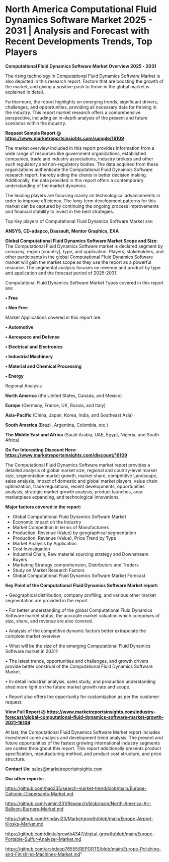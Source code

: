  # North America Computational Fluid Dynamics Software Market 2025 - 2031 | Analysis and Forecast with Recent Developments Trends, Top Players

<Strong> Computational Fluid Dynamics Software Market Overview 2025 - 2031</strong>

The rising technology in Computational Fluid Dynamics Software Market is also depicted in this research report. Factors that are boosting the growth of the market, and giving a positive push to thrive in the global market is explained in detail.

Furthermore, the report highlights on emerging trends, significant drivers, challenges, and opportunities, providing all necessary data for thriving in the industry. This report market research offers a comprehensive perspective, including an in-depth analysis of the present and future scenarios within the industry.

<strong>Request Sample Report @ <a href=https://www.marketreportsinsights.com/sample/16109>https://www.marketreportsinsights.com/sample/16109</a></strong>

The market overview included in this report provides information from a wide range of resources like government organizations, established companies, trade and industry associations, industry brokers and other such regulatory and non-regulatory bodies. The data acquired from these organizations authenticate the Computational Fluid Dynamics Software research report, thereby aiding the clients in better decision making. Additionally, the data provided in this report offers a contemporary understanding of the market dynamics.

The leading players are focusing mainly on technological advancements in order to improve efficiency. The long-term development patterns for this market can be captured by continuing the ongoing process improvements and financial stability to invest in the best strategies.

Top Key players of Computational Fluid Dynamics Software Market are:

<strong>ANSYS, CD-adapco, Dassault, Mentor Graphics, EXA</strong>

<strong><b>Global Computational Fluid Dynamics Software Market Scope and Size:</b></strong>
The Computational Fluid Dynamics Software market is declared segment by company, region (country), type, and application. Players, stakeholders, and other participants in the global Computational Fluid Dynamics Software market will gain the market scope as they use the report as a powerful resource. The segmental analysis focuses on revenue and product by type and application and the forecast period of 2025-2031.

Computational Fluid Dynamics Software Market Types covered in this report are:

<strong>• Free

• Non Free</strong>

Market Applications covered in this report are:

<strong>• Automotive

• Aerospace and Defense

• Electrical and Electronics

• Industrial Machinery

• Material and Chemical Processing

• Energy</strong> 

Regional Analysis

<strong>North America</strong> (the United States, Canada, and Mexico)

<strong>Europe</strong> (Germany, France, UK, Russia, and Italy)

<strong>Asia-Pacific</strong> (China, Japan, Korea, India, and Southeast Asia)

<strong>South America</strong> (Brazil, Argentina, Colombia, etc.)

<strong>The Middle East and Africa</strong> (Saudi Arabia, UAE, Egypt, Nigeria, and South Africa)

<strong>Go For Interesting Discount Here: <a href=https://www.marketreportsinsights.com/discount/16109>https://www.marketreportsinsights.com/discount/16109</a></strong>

The Computational Fluid Dynamics Software market report provides a detailed analysis of global market size, regional and country-level market size, segmentation market growth, market share, competitive Landscape, sales analysis, impact of domestic and global market players, value chain optimization, trade regulations, recent developments, opportunities analysis, strategic market growth analysis, product launches, area marketplace expanding, and technological innovations.

<strong><b>Major factors covered in the report:</b></strong>
<ul>
  <li>Global Computational Fluid Dynamics Software Market </li>
  <li>Economic Impact on the Industry</li>
  <li>Market Competition in terms of Manufacturers</li>
  <li>Production, Revenue (Value) by geographical segmentation</li>
  <li>Production, Revenue (Value), Price Trend by Type</li>
  <li>Market Analysis by Application</li>
  <li>Cost Investigation</li>
  <li>Industrial Chain, Raw material sourcing strategy and Downstream Buyers</li>
  <li>Marketing Strategy comprehension, Distributors and Traders</li>
  <li>Study on Market Research Factors</li>
  <li>Global Computational Fluid Dynamics Software Market Forecast</li>
</ul>

<strong><b>Key Point of the Computational Fluid Dynamics Software Market report:</b></strong>

• Geographical distribution, company profiling, and various other market segmentation are provided in the report.

• For better understanding of the global Computational Fluid Dynamics Software market status, the accurate market valuation which comprises of size, share, and revenue are also covered.

• Analysis of the competitive dynamic factors better extrapolate the complete market overview

• What will be the size of the emerging Computational Fluid Dynamics Software market in 2031?

• The latest trends, opportunities and challenges, and growth drivers provide better construal of the Computational Fluid Dynamics Software Market.

• In-detail industrial analysis, sales study, and production understanding shed more light on the future market growth rate and scope.

• Report also offers the opportunity for customization as per the customer request.

<strong><b>View Full Report @ <a href=https://www.marketreportsinsights.com/industry-forecast/global-computational-fluid-dynamics-software-market-growth-2021-16109>https://www.marketreportsinsights.com/industry-forecast/global-computational-fluid-dynamics-software-market-growth-2021-16109</a></b></strong>


At last, the Computational Fluid Dynamics Software Market report includes investment come analysis and development trend analysis. The present and future opportunities of the fastest growing international industry segments are coated throughout this report. This report additionally presents product specification, manufacturing method, and product cost structure, and price structure.

<strong>Contact Us:</strong>
sales@marketreportsinsights.com

<strong>Our other reports:</strong>

<a href=https://github.com/haq235/search-market-trend/blob/main/Europe-Cationic-Dispersants-Market.md>https://github.com/haq235/search-market-trend/blob/main/Europe-Cationic-Dispersants-Market.md</a>

<a href=https://github.com/yamini231/Research/blob/main/North-America-Air-Balloon-Burners-Market.md>https://github.com/yamini231/Research/blob/main/North-America-Air-Balloon-Burners-Market.md</a>

<a href=https://github.com/Hindavi23/Marketgrowth/blob/main/Europe-Airport-Kiosks-Market.md>https://github.com/Hindavi23/Marketgrowth/blob/main/Europe-Airport-Kiosks-Market.md</a>

<a href=https://github.com/digitalgrowth4347/digital-growth/blob/main/Europe-Portable-Sulfur-Analyzer-Market.md>https://github.com/digitalgrowth4347/digital-growth/blob/main/Europe-Portable-Sulfur-Analyzer-Market.md</a>

<a href=https://github.com/arshdeep76555/REPORTS/blob/main/Europe-Polishing-and-Finishing-Machines-Market.md>https://github.com/arshdeep76555/REPORTS/blob/main/Europe-Polishing-and-Finishing-Machines-Market.md</a>"
